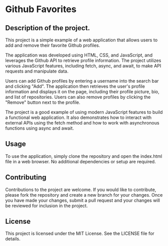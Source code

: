 # Github Favorites

## Description of the project.

This project is a simple example of a web application that allows users to add and remove their favorite Github profiles.

The application was developed using HTML, CSS, and JavaScript, and leverages the Github API to retrieve profile information. The project utilizes various JavaScript features, including fetch, async, and await, to make API requests and manipulate data.

Users can add Github profiles by entering a username into the search bar and clicking "Add". The application then retrieves the user's profile information and displays it on the page, including their profile picture, bio, and list of repositories. Users can also remove profiles by clicking the "Remove" button next to the profile.

The project is a good example of using modern JavaScript features to build a functional web application. It also demonstrates how to interact with external APIs using the fetch method and how to work with asynchronous functions using async and await.

## Usage
To use the application, simply clone the repository and open the index.html file in a web browser. No additional dependencies or setup are required.

## Contributing
Contributions to the project are welcome. If you would like to contribute, please fork the repository and create a new branch for your changes. Once you have made your changes, submit a pull request and your changes will be reviewed for inclusion in the project.

## License
This project is licensed under the MIT License. See the LICENSE file for details.
